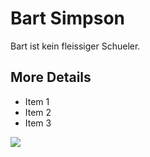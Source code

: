 # Bart Simpson #
Bart ist kein fleissiger Schueler.  
## More Details ##
* Item 1
* Item 2
* Item 3
<img src="URL"/>